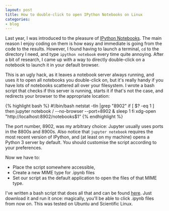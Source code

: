 ```yaml
---
layout: post
title: How to double-click to open IPython Notebooks on Linux
categories:
- blog
---
```


Last year, I was introduced to the pleasure of [IPython Notebooks](http://http://jupyter.org/).  The main reason I enjoy coding on them is how easy and immediate is going from the code to the results. However, I found having to launch a terminal, `cd` to the directory I need, and type `ipython notebook` every time quite annoying. After a bit of research, I came up with a way to directly double-click on a notebook to launch it in your default browser.

This is an ugly hack, as it leaves a notebook server always running, and uses it to open all notebooks you double-click on, but it's really handy if you have lots of notebooks scattered all over your filesystem. I wrote a bash script that checks if this server is running, starts it if that's not the case, and redirects your browser to the appropriate location:

{% highlight bash %}
#!/bin/bash
netstat -tln |grep "8902"
if [ $? -eq 1 ]
then
jupyter notebook / --no-browser --port=8902 &
sleep 1
fi
xdg-open "http://localhost:8902/notebooks$1"
{% endhighlight %}

The port number, 8902, was my arbitrary choice: Jupyter usually uses ports in the 8800s and 8900s. Also notice that `jupyter notebook` requires the most recent version of IPython, and (at least on my machine) opens a Python 3 server by default. You should customise the script according to your preferences.

Now we have to:

- Place the script somewhere accessible,
- Create a new MIME type for .ipynb files
- Set our script as the default application to open the files of that MIME type.

I've written a bash script that does all that and can be found [here](/files/jupyter-launcher-setup.sh). Just download it and run it once: magically, you'll be able to click .ipynb files from now on. This was tested on Ubuntu and Scientific Linux.
